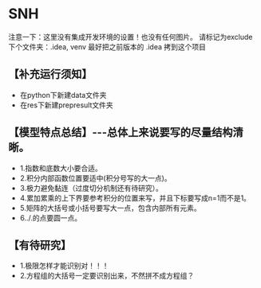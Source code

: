 # SNH
注意一下：这里没有集成开发环境的设置！也没有任何图片。
请标记为exclude 下个文件夹：.idea, venv
最好把之前版本的 .idea 拷到这个项目

## 【补充运行须知】
- 在python下新建data文件夹
- 在res下新建prepresult文件夹

## 【模型特点总结】---总体上来说要写的尽量结构清晰。
- 1.指数和底数大小要合适。
- 2.积分内部函数位置要适中(积分号写的大一点)。
- 3.极力避免黏连（过度切分机制还有待研究）。
- 4.累加累乘的上下界要参考积分的位置来写，并且下标要写成n=1而不是1。
- 5.矩阵的大括号或小括号要写大一点，包含内部所有元素。
- 6../.的点要圆一点。

## 【有待研究】
- 1.极限怎样才能识别对！！！
- 2.方程组的大括号一定要识别出来，不然拼不成方程组？

